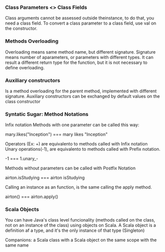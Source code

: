
<h3>Class Parameters <> Class Fields </h3>

Class arguments cannot be assessed outside theinstance, to do that, you need a class field.
To convert a class parameter to a class field, use val on the constructor.

<h3>Methods Overloading</h3>  

Overloading means same method name, but different signature.
Signature means number of aparameters, or parameters with different types. It can result a different return type for the function, but it is not necessary to define overloading.

<h3>Auxiliary constructors</h3>

Is a method overloading for the parent method, implemented with different signature.
Auxiliary constructors can be exchanged by default values on the class constructor 

<h3>Syntatic Sugar: Method Notations</h3>

Infix notation
Methods with one parameter can be called this way:

mary.likes("Inception") === mary likes "Inception"

Operators (Ex: +) are equivalento to methods called with Infix notation
Unary operations(-1), are equivalento to methods called with Prefix notation.

-1 === 1.unary_-

Methods without parameters can be called with Postfix Notation

airton.isStudying === airton isStudying

Calling an instance as an function, is the same calling the apply method.

airton() ===  airton.apply()

<h3>Scala Objects</h3>

You can have Java's class level funcionality (methods called on the class, not on an instance of the class) using objects on Scala.
A Scala object is a definition af a type, and it's the only instance of that type (Singleton)

Companions: a Scala class with a Scala object on the same scope with the same name